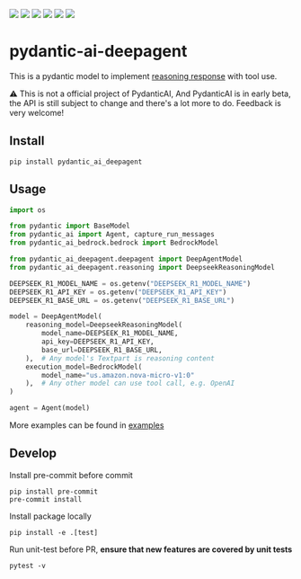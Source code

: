 ![](https://img.shields.io/github/license/wh1isper/pydantic-ai-deepagent)
![](https://img.shields.io/github/v/release/wh1isper/pydantic-ai-deepagent)
![](https://img.shields.io/docker/image-size/wh1isper/pydantic-ai-deepagent)
![](https://img.shields.io/pypi/dm/pydantic_ai_deepagent)
![](https://img.shields.io/github/last-commit/wh1isper/pydantic_ai_deepagent)
![](https://img.shields.io/pypi/pyversions/pydantic_ai_deepagent)

# pydantic-ai-deepagent

This is a pydantic model to implement [reasoning response](https://github.com/pydantic/pydantic-ai/issues/907) with tool use.

⚠️ This is not a official project of PydanticAI, And PydanticAI is in early beta, the API is still subject to change and there's a lot more to do. Feedback is very welcome!

## Install

`pip install pydantic_ai_deepagent`

## Usage

```python
import os

from pydantic import BaseModel
from pydantic_ai import Agent, capture_run_messages
from pydantic_ai_bedrock.bedrock import BedrockModel

from pydantic_ai_deepagent.deepagent import DeepAgentModel
from pydantic_ai_deepagent.reasoning import DeepseekReasoningModel

DEEPSEEK_R1_MODEL_NAME = os.getenv("DEEPSEEK_R1_MODEL_NAME")
DEEPSEEK_R1_API_KEY = os.getenv("DEEPSEEK_R1_API_KEY")
DEEPSEEK_R1_BASE_URL = os.getenv("DEEPSEEK_R1_BASE_URL")

model = DeepAgentModel(
    reasoning_model=DeepseekReasoningModel(
        model_name=DEEPSEEK_R1_MODEL_NAME,
        api_key=DEEPSEEK_R1_API_KEY,
        base_url=DEEPSEEK_R1_BASE_URL,
    ),  # Any model's Textpart is reasoning content
    execution_model=BedrockModel(
        model_name="us.amazon.nova-micro-v1:0"
    ),  # Any other model can use tool call, e.g. OpenAI
)

agent = Agent(model)
```

More examples can be found in [examples](examples)

## Develop

Install pre-commit before commit

```
pip install pre-commit
pre-commit install
```

Install package locally

```
pip install -e .[test]
```

Run unit-test before PR, **ensure that new features are covered by unit tests**

```
pytest -v
```
